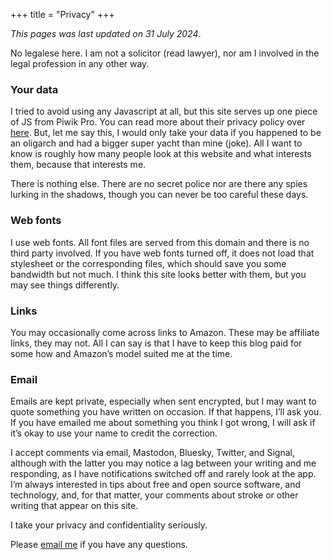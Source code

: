 +++
title = "Privacy"
+++

_This pages was last updated on 31 July 2024_.

No legalese here. I am not a solicitor (read lawyer), nor am I involved in the legal profession in any other way. 

### Your data

I tried to avoid using any Javascript at all, but this site serves up one piece of JS from Piwik Pro. You can read more about their privacy policy over [here](https://help.piwik.pro/support/privacy/). But, let me say this, I would only take your data if you happened to be an oligarch and had a bigger super yacht than mine (joke). All I want to know is roughly how many people look at this website and what interests them, because that interests me.

There is nothing else. There are no secret police nor are there any spies lurking in the shadows, though you can never be too careful these days. 

### Web fonts

I use web fonts. All font files are served from this domain and there is no third party involved. If you have web fonts turned off, it does not load that stylesheet or the corresponding files, which should save you some bandwidth but not much. I think this site looks better with them, but you may see things differently.

### Links

You may occasionally come across links to Amazon. These may be affiliate links, they may not. All I can say is that I have to keep this blog paid for some how and Amazon’s model suited me at the time.

### Email

Emails are kept private, especially when sent encrypted, but I may want to quote something you have written on occasion. If that happens, I’ll ask you. If you have emailed me about something you think I got wrong, I will ask if it’s okay to use your name to credit the correction.

I accept comments via email, Mastodon, Bluesky, Twitter, and Signal, although with the latter you may notice a lag between your writing and me responding, as I have notifications switched off and rarely look at the app. I’m always interested in tips about free and open source software, and technology, and, for that matter, your comments about stroke or other writing that appear on this site. 

I take your privacy and confidentiality seriously.

Please [email me](/contact) if you have any questions.